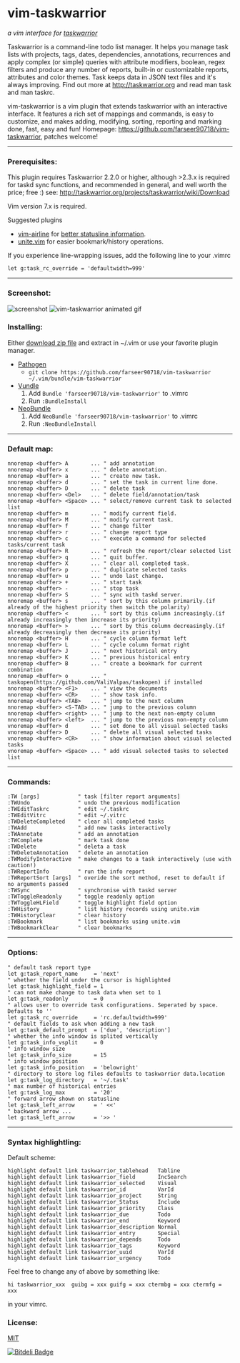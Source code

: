 vim-taskwarrior
===============

_a vim interface for [taskwarrior](http://taskwarrior.org)_

Taskwarrior is a command-line todo list manager. It helps you manage task lists
with projects, tags, dates, dependencies, annotations, recurrences and apply
complex (or simple) queries with attribute modifiers, boolean, regex filters
and produce any number of reports, built-in or customizable reports, attributes
and color themes. Task keeps data in JSON text files and it's always improving.
Find out more at http://taskwarrior.org and read man task and man taskrc.

vim-taskwarrior is a vim plugin that extends taskwarrior with an interactive
interface. It features a rich set of mappings and commands, is easy to customize,
and makes adding, modifying, sorting, reporting and marking done, fast, easy and fun!
Homepage: https://github.com/farseer90718/vim-taskwarrior, patches welcome!

----

### Prerequisites:

This plugin requires Taskwarrior 2.2.0 or higher, although >2.3.x is required
for taskd sync functions, and recommended in general, and well worth the price;
free :)
see: http://taskwarrior.org/projects/taskwarrior/wiki/Download

Vim version 7.x is required.

Suggested plugins

* [vim-airline](https://github.com/bling/vim-airline) for [better statusline information](https://github.com/farseer90718/vim-taskwarrior#screenshot).
* [unite.vim](https://github.com/Shougo/unite.vim) for easier bookmark/history operations.

If you experience line-wrapping issues, add the following line to your .vimrc

```
let g:task_rc_override = 'defaultwidth=999'
```

----

### Screenshot:

![screenshot](https://raw.github.com/farseer90718/vim-taskwarrior/master/screenshot.png)
![vim-taskwarrior animated gif](http://taskwarrior.org/attachments/download/655/20131110_002753.gif)

### Installing:

Either [download zip file](https://github.com/farseer90718/vim-taskwarrior/archive/master.zip)
and extract in ~/.vim or use your favorite plugin manager.

- [Pathogen](https://github.com/tpope/vim-pathogen)
    - `git clone https://github.com/farseer90718/vim-taskwarrior ~/.vim/bundle/vim-taskwarrior`
- [Vundle](https://github.com/gmarik/vundle)
    1. Add `Bundle 'farseer90718/vim-taskwarrior'` to .vimrc
    2. Run `:BundleInstall`
- [NeoBundle](https://github.com/Shougo/neobundle.vim)
    1. Add `NeoBundle 'farseer90718/vim-taskwarrior'` to .vimrc
    2. Run `:NeoBundleInstall`

----

### Default map:

```vim
nnoremap <buffer> A       ... " add annotation
nnoremap <buffer> x       ... " delete annotation.
nnoremap <buffer> a       ... " create new task.
nnoremap <buffer> d       ... " set the task in current line done.
nnoremap <buffer> D       ... " delete task
nnoremap <buffer> <Del>   ... " delete field/annotation/task
nnoremap <buffer> <Space> ... " select/remove current task to selected list
nnoremap <buffer> m       ... " modify current field.
nnoremap <buffer> M       ... " modify current task.
nnoremap <buffer> f       ... " change filter
nnoremap <buffer> r       ... " change report type
nnoremap <buffer> c       ... " execute a command for selected tasks/current task
nnoremap <buffer> R       ... " refresh the report/clear selected list
nnoremap <buffer> q       ... " quit buffer.
nnoremap <buffer> X       ... " clear all completed task.
nnoremap <buffer> p       ... " duplicate selected tasks
nnoremap <buffer> u       ... " undo last change.
nnoremap <buffer> +       ... " start task
nnoremap <buffer> -       ... " stop task
nnoremap <buffer> S       ... " sync with taskd server.
nnoremap <buffer> s       ... " sort by this column primarily.(if already of the highest priority then switch the polarity)
nnoremap <buffer> <       ... " sort by this column increasingly.(if already increasingly then increase its priority)
nnoremap <buffer> >       ... " sort by this column decreasingly.(if already decreasingly then decrease its priority)
nnoremap <buffer> H       ... " cycle column format left
nnoremap <buffer> L       ... " cycle column format right
nnoremap <buffer> J       ... " next historical entry
nnoremap <buffer> K       ... " previous historical entry
nnoremap <buffer> B       ... " create a bookmark for current combination
nnoremap <buffer> o       ... " taskopen(https://github.com/ValiValpas/taskopen) if installed
nnoremap <buffer> <F1>    ... " view the documents
nnoremap <buffer> <CR>    ... " show task info.
nnoremap <buffer> <TAB>   ... " jump to the next column
nnoremap <buffer> <S-TAB> ... " jump to the previous column
nnoremap <buffer> <right> ... " jump to the next non-empty column
nnoremap <buffer> <left>  ... " jump to the previous non-empty column
vnoremap <buffer> d       ... " set done to all visual selected tasks
vnoremap <buffer> D       ... " delete all visual selected tasks
vnoremap <buffer> <CR>    ... " show information about visual selected tasks
vnoremap <buffer> <Space> ... " add visual selected tasks to selected list

```
----

### Commands:

```vim
:TW [args]            " task [filter report arguments]
:TWUndo               " undo the previous modification
:TWEditTaskrc         " edit ~/.taskrc
:TWEditVitrc          " edit ~/.vitrc
:TWDeleteCompleted    " clear all completed tasks
:TWAdd                " add new tasks interactively
:TWAnnotate           " add an annotation
:TWComplete           " mark task done
:TWDelete             " deleta a task
:TWDeleteAnnotation   " delete an annotation
:TWModifyInteractive  " make changes to a task interactively (use with caution!)
:TWReportInfo         " run the info report
:TWReportSort [args]  " overide the sort method, reset to default if no arguments passed
:TWSync               " synchronise with taskd server
:TWToggleReadonly     " toggle readonly option
:TWToggleHLField      " toggle highlight field option
:TWHistory            " list history records using unite.vim
:TWHistoryClear       " clear history
:TWBookmark           " list bookmarks using unite.vim
:TWBookmarkClear      " clear bookmarks

```
----

### Options:

```vim
" default task report type
let g:task_report_name     = 'next'
" whether the field under the cursor is highlighted
let g:task_highlight_field = 1
" can not make change to task data when set to 1
let g:task_readonly        = 0
" allows user to override task configurations. Seperated by space. Defaults to ''
let g:task_rc_override     = 'rc.defaultwidth=999'
" default fields to ask when adding a new task
let g:task_default_prompt  = ['due', 'description']
" whether the info window is splited vertically
let g:task_info_vsplit     = 0
" info window size
let g:task_info_size       = 15
" info window position
let g:task_info_position   = 'belowright'
" directory to store log files defaults to taskwarrior data.location
let g:task_log_directory   = '~/.task'
" max number of historical entries
let g:task_log_max         = '20'
" forward arrow shown on statusline
let g:task_left_arrow      = ' <<'
" backward arrow ...
let g:task_left_arrow      = '>> '

```
----

### Syntax highlightling:

Default scheme:

```vim
highlight default link taskwarrior_tablehead   Tabline
highlight default link taskwarrior_field       IncSearch
highlight default link taskwarrior_selected    Visual
highlight default link taskwarrior_id          VarId
highlight default link taskwarrior_project     String
highlight default link taskwarrior_Status      Include
highlight default link taskwarrior_priority    Class
highlight default link taskwarrior_due         Todo
highlight default link taskwarrior_end         Keyword
highlight default link taskwarrior_description Normal
highlight default link taskwarrior_entry       Special
highlight default link taskwarrior_depends     Todo
highlight default link taskwarrior_tags        Keyword
highlight default link taskwarrior_uuid        VarId
highlight default link taskwarrior_urgency     Todo
```

Feel free to change any of above by something like:

```vim
hi taskwarrior_xxx  guibg = xxx guifg = xxx ctermbg = xxx ctermfg = xxx
```

in your vimrc.

### License:

[MIT](https://raw.github.com/farseer90718/vim-taskwarrior/master/LICENSE.txt)


[![Bitdeli Badge](https://d2weczhvl823v0.cloudfront.net/farseer90718/vim-taskwarrior/trend.png)](https://bitdeli.com/free "Bitdeli Badge")

